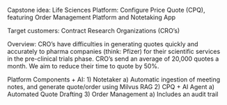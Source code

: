 Capstone idea:
Life Sciences Platform: Configure Price Quote (CPQ), featuring Order Management Platform and Notetaking App

Target customers: Contract Research Organizations (CRO’s)

Overview: CRO’s have difficulties in generating quotes quickly and accurately to pharma companies (think: Pfizer) for their scientific services in the pre-clinical trials phase. CRO’s send an average of 20,000 quotes a month. We aim to reduce their time to quote by 50%.

Platform Components + AI:
    1) Notetaker
        a) Automatic ingestion of meeting notes, and generate quote/order using Milvus RAG
    2) CPQ + AI Agent
        a) Automated Quote Drafting
    3) Order Management
        a) Includes an audit trail